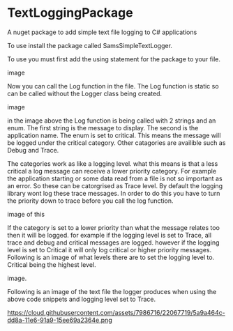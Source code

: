 # TextLoggingPackage
A nuget package to add simple text file logging to C# applications 

To use install the package called SamsSimpleTextLogger.

To use you must first add the using statement for the package to your file.

image

Now you can call the Log function in the file. The Log function is static so can be called without the Logger class being created.

image

in the image above the Log function is being called with 2 strings and an enum. The first string is the message to display. The second is the application name. The enum is set to critical. This means the message will be logged under the critical category. Other catagories are availible such as Debug and Trace.

The categories work as like a logging level. what this means is that a less critical a log message can receive a lower priority category. For example the application starting or some data read from a file is not so important as an error. So these can be catorgrised as Trace level. By default the logging library wont log these trace messages. In order to do this you have to turn the priority down to trace before you call the log function. 

image of this

If the category is set to a lower priority than what the message relates too then it will be logged. for example if the logging level is set to Trace, all trace and debug and critical messages are logged. however if the logging level is set to Critical it will only log critical or higher priority messages. Following is an image of what levels there are to set the logging level to. Critical being the highest level.

image.

Following is an image of the text file the logger produces when using the above code snippets and logging level set to Trace.

https://cloud.githubusercontent.com/assets/7986716/22067719/5a9a464c-dd8a-11e6-91a9-15ee69a2364e.png
